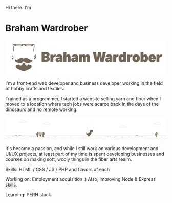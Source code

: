 Hi there. I'm
# Braham Wardrober
<img src='braham-headshot-logo.png'>

I'm a front-end web developer and business developer working in the field of hobby crafts and textiles. 

Trained as a programmer, I started a website selling yarn and fiber when I moved to a location where tech jobs were scarce back in the days of the dinosaurs and no remote working.

<img src='braham-dino-landscape.png'>

It's become a passion, and while I still work on various development and UI/UX projects, at least part of my time is spent developing businesses and courses on making soft, wooly things in the fiber arts realm.

Skills: HTML / CSS / JS / PHP and flavors of each

Working on: Employment acquisition :) Also, improving Node & Express skills.

Learning: PERN stack

